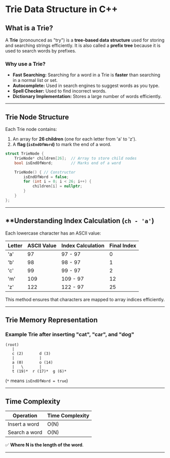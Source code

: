 # Trie Data Structure in C++

## **What is a Trie?**

A **Trie** (pronounced as "try") is a **tree-based data structure** used for storing and searching strings efficiently. It is also called a **prefix tree** because it is used to search words by prefixes.

### **Why use a Trie?**

- **Fast Searching:** Searching for a word in a Trie is **faster** than searching in a normal list or set.
- **Autocomplete:** Used in search engines to suggest words as you type.
- **Spell Checker:** Used to find incorrect words.
- **Dictionary Implementation:** Stores a large number of words efficiently.

---

## **Trie Node Structure**

Each Trie node contains:

1. An array for **26 children** (one for each letter from 'a' to 'z').
2. A **flag (`isEndOfWord`)** to mark the end of a word.

```cpp
struct TrieNode {
    TrieNode* children[26];  // Array to store child nodes
    bool isEndOfWord;        // Marks end of a word

    TrieNode() { // Constructor
        isEndOfWord = false;
        for (int i = 0; i < 26; i++) {
            children[i] = nullptr;
        }
    }
};
```

---

## \*\*Understanding Index Calculation (`ch - 'a'`)

Each lowercase character has an ASCII value:

| Letter | ASCII Value | Index Calculation | Final Index |
| ------ | ----------- | ----------------- | ----------- |
| 'a'    | 97          | 97 - 97           | 0           |
| 'b'    | 98          | 98 - 97           | 1           |
| 'c'    | 99          | 99 - 97           | 2           |
| 'm'    | 109         | 109 - 97          | 12          |
| 'z'    | 122         | 122 - 97          | 25          |

This method ensures that characters are mapped to array indices efficiently.

---

## **Trie Memory Representation**

### **Example Trie after inserting "cat", "car", and "dog"**

```
(root)
   |
   c (2)       d (3)
   |           |
   a (0)       o (14)
   |   \       |
   t (19)*  r (17)*  g (6)*
```

(`*` means `isEndOfWord = true`)

---

## **Time Complexity**

| Operation     | Time Complexity |
| ------------- | --------------- |
| Insert a word | O(N)            |
| Search a word | O(N)            |

✅ **Where N is the length of the word**.

---
